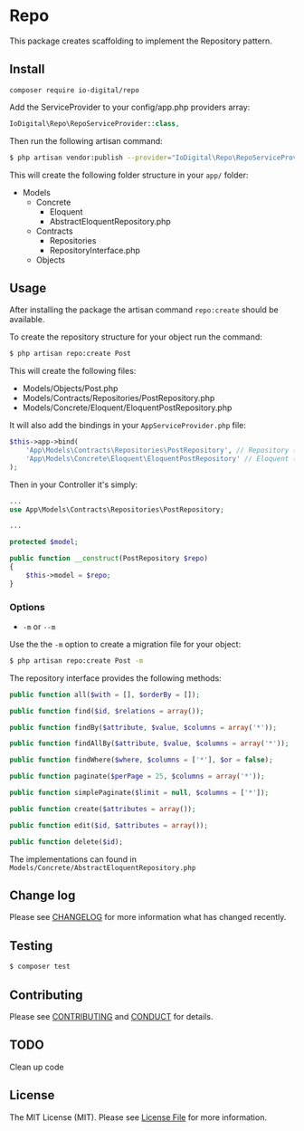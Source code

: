 # Repo

This package creates scaffolding to implement the Repository pattern.

## Install

`composer require io-digital/repo`

Add the ServiceProvider to your config/app.php providers array:

``` php
IoDigital\Repo\RepoServiceProvider::class,
```

Then run the following artisan command:

``` bash
$ php artisan vendor:publish --provider="IoDigital\Repo\RepoServiceProvider"
```

This will create the following folder structure in your `app/` folder:

- Models
    - Concrete
        - Eloquent
        - AbstractEloquentRepository.php
    - Contracts
        - Repositories
        - RepositoryInterface.php
    - Objects

## Usage

After installing the package the artisan command `repo:create` should be available.

To create the repository structure for your object run the command:

``` bash
$ php artisan repo:create Post
```

This will create the following files:

- Models/Objects/Post.php
- Models/Contracts/Repositories/PostRepository.php
- Models/Concrete/Eloquent/EloquentPostRepository.php

It will also add the bindings in your `AppServiceProvider.php` file:

``` php
$this->app->bind(
    'App\Models\Contracts\Repositories\PostRepository', // Repository (Interface)
    'App\Models\Concrete\Eloquent\EloquentPostRepository' // Eloquent (Class)
);
```

Then in your Controller it's simply:

``` php
...
use App\Models\Contracts\Repositories\PostRepository;

...

protected $model;

public function __construct(PostRepository $repo)
{
    $this->model = $repo;
}
```

### Options

* `-m` or `--m`

Use the the `-m` option to create a migration file for your object:

``` bash
$ php artisan repo:create Post -m
```

The repository interface provides the following methods:

``` php
public function all($with = [], $orderBy = []);

public function find($id, $relations = array());

public function findBy($attribute, $value, $columns = array('*'));

public function findAllBy($attribute, $value, $columns = array('*'));

public function findWhere($where, $columns = ['*'], $or = false);

public function paginate($perPage = 25, $columns = array('*'));

public function simplePaginate($limit = null, $columns = ['*']);

public function create($attributes = array());

public function edit($id, $attributes = array());

public function delete($id);
```

The implementations can found in `Models/Concrete/AbstractEloquentRepository.php`

## Change log

Please see [CHANGELOG](CHANGELOG.md) for more information what has changed recently.

## Testing

``` bash
$ composer test
```

## Contributing

Please see [CONTRIBUTING](CONTRIBUTING.md) and [CONDUCT](CONDUCT.md) for details.

## TODO

Clean up code

## License

The MIT License (MIT). Please see [License File](LICENSE.md) for more information.
